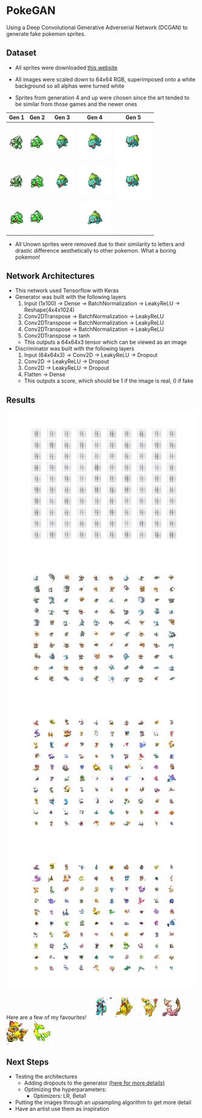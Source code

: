 # PokeGAN
Using a Deep Convolutional Generative Adverserial Network (DCGAN) to generate fake pokemon sprites.

## Dataset
* All sprites were downloaded [this website](https://veekun.com/dex/downloads)
* All images were scaled down to 64x64 RGB, superimposed onto a white background so all alphas were turned white

* Sprites from generation 4 and up were chosen since the art tended to be similar from those games and the newer ones

Gen 1 | Gen 2 | Gen 3 | Gen 4 | Gen 5
------|-------|-------|-------|------
![gen1](images/g1blue.png "Blue Bulbasaur")|![gen2](images/g2gold.png "Gold Bulbasaur")|![gen3](images/g3emerald.png "Emerald Bulbasaur")|![gen4](images/g4diamond.png "Diamond Bulbasaur")|![gen5](images/g5black.png "Black Bulbasaur")
![gen1](images/g1red.png "Red Bulbasaur")|![gen2](images/g2silver.png "Silver Bulbasaur")|![gen3](images/g3ruby.png "Ruby Bulbasaur")|![gen4](images/g4plat.png "Platinum Bulbasaur")|![gen5](images/g5black.png "Black Bulbasaur")
![gen1](images/g1yellow.png "Yellow Bulbasaur")|![gen2](images/g2crystal.png "Crystal Bulbasaur")||![gen4](images/g4soulsilver.png "SSilver Bulbasaur")|

* All Unown sprites were removed due to their similarity to letters and drastic difference aesthetically to other pokemon. What a boring pokemon!

## Network Architectures
* This network used Tensorflow with Keras
* Generator was built with the following layers
    1. Input (1x100) -> Dense -> BatchNormalization -> LeakyReLU -> Reshape(4x4x1024)
    2. Conv2DTranspose -> BatchNormalization -> LeakyReLU
    3. Conv2DTranspose -> BatchNormalization -> LeakyReLU
    4. Conv2DTranspose -> BatchNormalization -> LeakyReLU
    5. Conv2DTranspose -> tanh
    * This outputs a 64x64x3 tensor which can be viewed as an image
* Discriminator was built with the following layers
    1. Input (64x64x3) -> Conv2D -> LeakyReLU -> Dropout
    2. Conv2D -> LeakyReLU -> Dropout
    3. Conv2D -> LeakyReLU -> Dropout
    4. Flatten -> Dense
    * This outputs a score, which should be 1 if the image is real, 0 if fake

## Results
![epoch 1](images/epoch_0001.png "Sprites after 1 epoch")
![epoch 100](images/epoch_0100.png "Sprites after 100 epochs")
![epoch 200](images/epoch_0200.png "Sprites after 200 epochs")
![epoch 300](images/epoch_0300.png "Sprites after 300 epochs")

Here are a few of my favourites!
![](images/1002_fake.png)![](images/998_fake.png)![](images/037_fake.png)![](images/326_fake.png)![](images/531_fake.png)![](images/708_fake.png)

## Next Steps
* Testing the architectures
    * Adding dropouts to the generator [(here for more details)](https://github.com/soumith/ganhacks)
    * Optimizing the hyperparameters:
        * Optimizers: LR, Beta1
* Putting the images through an upsampling algorithm to get more detail
* Have an artist use them as inspiration